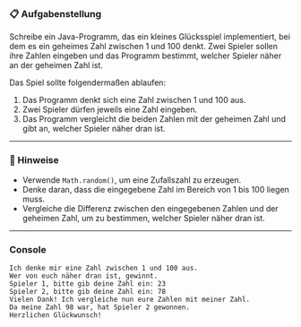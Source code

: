 ### 📋 Aufgabenstellung
Schreibe ein Java-Programm, das ein kleines Glücksspiel implementiert, bei dem es ein geheimes Zahl zwischen 1 und 100 denkt. Zwei Spieler sollen ihre Zahlen eingeben und das Programm bestimmt, welcher Spieler näher an der geheimen Zahl ist.

Das Spiel sollte folgendermaßen ablaufen:

1. Das Programm denkt sich eine Zahl zwischen 1 und 100 aus.
2. Zwei Spieler dürfen jeweils eine Zahl eingeben.
3. Das Programm vergleicht die beiden Zahlen mit der geheimen Zahl und gibt an, welcher Spieler näher dran ist.

---

### 🧩 Hinweise
- Verwende `Math.random()`, um eine Zufallszahl zu erzeugen.
- Denke daran, dass die eingegebene Zahl im Bereich von 1 bis 100 liegen muss.
- Vergleiche die Differenz zwischen den eingegebenen Zahlen und der geheimen Zahl, um zu bestimmen, welcher Spieler näher dran ist.

---

### Console

```plaintext
Ich denke mir eine Zahl zwischen 1 und 100 aus.
Wer von euch näher dran ist, gewinnt.
Spieler 1, bitte gib deine Zahl ein: 23
Spieler 2, bitte gib deine Zahl ein: 78
Vielen Dank! Ich vergleiche nun eure Zahlen mit meiner Zahl.
Da meine Zahl 98 war, hat Spieler 2 gewonnen.
Herzlichen Glückwunsch!
```
